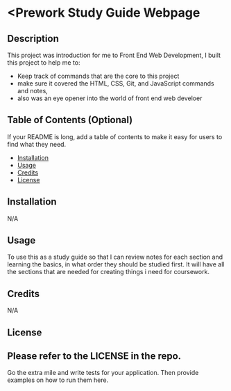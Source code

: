# <Prework Study Guide Webpage

## Description

This project was introduction for me to Front End Web Development,
I built this project to help me to:

- Keep track of commands that are the core to this project 
- make sure it covered the HTML, CSS, Git, and JavaScript commands and notes,
- also was an eye opener into the world of front end web develoer

## Table of Contents (Optional)

If your README is long, add a table of contents to make it easy for users to find what they need.

- [Installation](#installation)
- [Usage](#usage)
- [Credits](#credits)
- [License](#license)

## Installation

N/A

## Usage

To use this as a study guide so that I can review notes for each section and learning the basics, in what order they should be studied first.
It will have all the sections that are needed for creating things i need for coursework.


## Credits

N/A

## License

Please refer to the LICENSE in the repo.
---


Go the extra mile and write tests for your application. Then provide examples on how to run them here.